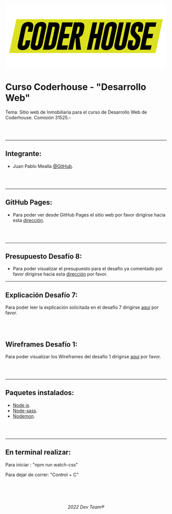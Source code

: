 <p align="center">
  <img src="https://github.com/Random003/Inmobiliaria-Mealla/blob/master/images/coderLogo.png" alt="Logo de coder"/>
</p>

# **Curso Coderhouse - "Desarrollo Web"**

Tema: Sitio web de Inmobiliaria para el curso de Desarrollo Web de Coderhouse. Comisión 31525.-

<br>
<br>

---

## **Integrante:**  
 - Juan Pablo Mealla [@GitHub](https://github.com/Random003).

<br>
<br>

---

## **GitHub Pages:**

- Para poder ver desde GitHub Pages el sitio web por favor dirigirse hacia esta <a href="https://random003.github.io/Inmobiliaria-Mealla/">dirección</a>.

<br>
<br>

---

## **Presupuesto Desafío 8:**

- Para poder visualizar el presupuesto para el desafío ya comentado por favor dirigirse hacia esta <a href="https://github.com/Random003/Inmobiliaria-Mealla/blob/master/Docs/Presupuesto.pdf">dirección</a>  por favor.

---

## **Explicación Desafío 7:**

Para poder leer la explicación solicitada en el desafío 7 dirigirse <a href="https://github.com/Random003/Inmobiliaria-Mealla/blob/master/Docs/Desafio7.md">aquí</a> por favor.

<br>
<br>

## **Wireframes Desafío 1:**

Para poder visualizar los Wireframes del desafío 1 dirigirse <a href="https://github.com/Random003/Inmobiliaria-Mealla/blob/master/Docs/Wireframes.pdf">aquí</a> por favor.

<br>
<br>

---

## **Paquetes instalados:**

- <a href="https://nodejs.org/en/">Node js</a>.
- <a href="https://www.npmjs.com/package/node-sass">Node-sass</a>.
- <a href="https://www.npmjs.com/package/nodemon">Nodemon</a>.

<br>
<br>

---

## **En terminal realizar:**

Para iniciar : "npm run watch-css"

Para dejar de correr: "Control + C"
   

<br>
<br>
<br>

######   <p align="center">2022 Dev Team® </p>
